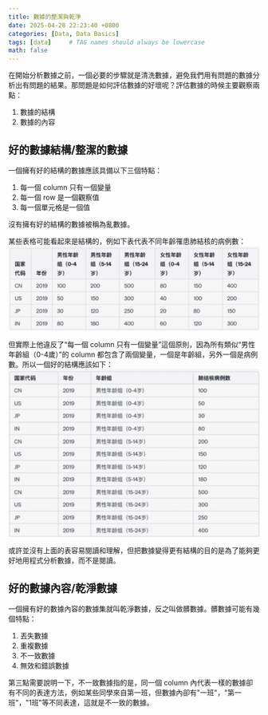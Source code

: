 ```yaml
---
title: 數據的整潔與乾淨
date: 2025-04-28 22:23:40 +0800
categories: [Data, Data Basics]
tags: [data]     # TAG names should always be lowercase
math: false
---
```


在開始分析數據之前，一個必要的步驟就是清洗數據，避免我們用有問題的數據分析出有問題的結果。那問題是如何評估數據的好壞呢？評估數據的時候主要觀察兩點：

1. 數據的結構
2. 數據的內容

## 好的數據結構/整潔的數據

一個擁有好的結構的數據應該具備以下三個特點：

1. 每一個 column 只有一個變量
2. 每一個 row 是一個觀察值
3. 每一個單元格是一個值

沒有擁有好的結構的數據被稱為亂數據。

某些表格可能看起來是結構的，例如下表代表不同年齡罹患肺結核的病例數：
![](../assets/img/site-imgs/data-tidy-clean-1.png)

但實際上他違反了“每一個 column 只有一個變量”這個原則，因為所有類似“男性年齡組（0-4歲）”的 column 都包含了兩個變量，一個是年齡組，另外一個是病例數。所以一個好的結構應該如下：
![](../assets/img/site-imgs/data-tidy-clean-2.png)

或許並沒有上面的表容易閱讀和理解，但把數據變得更有結構的目的是為了能夠更好地用程式分析數據，而不是閱讀。

## 好的數據內容/乾淨數據

一個擁有好的數據內容的數據集就叫乾淨數據，反之叫做髒數據。髒數據可能有幾個特點：

1. 丟失數據
2. 重複數據
3. 不一致數據
4. 無效和錯誤數據

第三點需要說明一下，不一致數據指的是，同一個 column 內代表一樣的數據卻有不同的表達方法，例如某些同學來自第一班，但數據內卻有"一班"，"第一班"，"1班"等不同表達，這就是不一致的數據。
